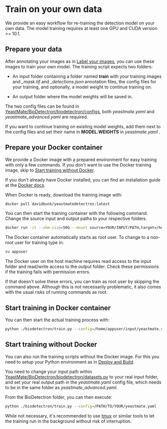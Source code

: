 # Train on your own data

We provide an easy workflow for re-training the detection model on your own data. The model training requires at least one GPU and CUDA version >= 10.1.

## Prepare your data

After annotating your images as in [Label your images](./label.md), you can use these images to train your own model.
The training script expects two folders:

* An input folder containing a folder named **train** with your training images and *_mask.tif* and *_detections.json* annotation files, the config files for your training, and optionally, a model weight to continue training on.

* An output folder where the model weights will be saved in.

The two config files can be found in [YeastMate/BioDetectron/biodetectron/configs](https://github.com/davidbunk/YeastMate/BioDetectron/biodetectron/configs), both *yeastmate.yaml* and *yeastmate_advanced.yaml* are required.

If you want to continue training on existing model weights, add them next to the config files and set their name in **MODEL.WEIGHTS** in *yeastmate.yaml* . 

## Prepare your Docker container

We provide a Docker image with a prepared environment for easy training with only a few commands. If you don't want to use the Docker training image, skip to [Start training without Docker](#start-training-without-docker).

If you don't already have Docker installed, you can find an installation guide at the [Docker docs](https://docs.docker.com/engine/install/).

When Docker is ready, download the training image with:

``` bash
docker pull davidbunk/yeastmatedetectron:latest
```

You can then start the training container with the following command. Change the source input and output paths to your respective folders.

``` bash
docker run -it --shm-size=50G --mount source=YOUR/INPUT/PATH,target=/home/appuser/input,type='bind' --mount source=YOUR/OUTPUT/PATH,target=/home/appuser/output,type='bind' --gpus all davidbunk/yeastmatedetectron:latest
```

The Docker container automatically starts as root user. To change to a non-root user for training type in:

``` bash
su appuser
```

The Docker user on the host machine requires read access to the input folder and read/write access to the output folder. Check these permissions if the training fails with permission errors. 

If that doesn't solve these errors, you can train as root user by skipping the command above. Although this is not necessarily problematic, it also comes with the usual risks of running commands as root.

## Start training in Docker container

You can then start the actual training process with:

``` bash
python ./biodetectron/train.py --config=/home/appuser/input/yeastmate.yaml
```

## Start training without Docker

You can also run the training scripts without the Docker image. For this you need to setup your Python environment as in [Deploy and Build](./build.md).

You need to change your input path within [YeastMate/BioDetectron/biodetectron/datasets.py](https://github.com/davidbunk/YeastMate/BioDetectron/biodetectron/datasets.py) to your real input folder, and set your real output path in the *yeastmate.yaml* config file, which needs to be in the same folder as *yeastmate_advanced.yaml*. 

From the BioDetectron folder, you can then execute:

``` bash
python ./biodetectron/train.py --config=/PATH/TO/YOUR/yeastmate.yaml
```

While not necessary, it's recommended to use [tmux](https://github.com/tmux/tmux/wiki) or similar tools to let the training run in the background without risk of interruption. 